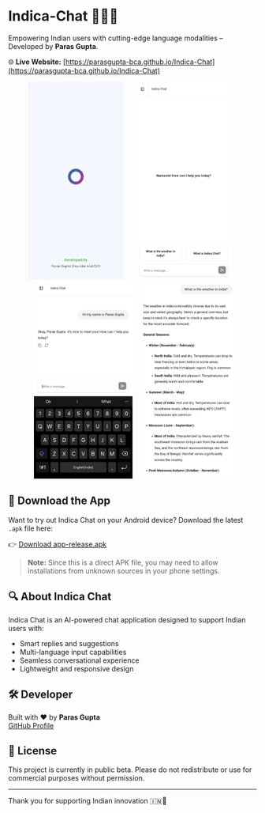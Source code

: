 # Indica-Chat 🤖🇮🇳

Empowering Indian users with cutting-edge language modalities – Developed by **Paras Gupta**.  

🌐 **Live Website:** [https://parasgupta-bca.github.io/Indica-Chat](https://parasgupta-bca.github.io/Indica-Chat)

<p align="center">
  <img src="https://raw.githubusercontent.com/ParasGupta-BCA/Indica-Chat/main/image/img1.jpg" height="400px" style="margin-right: 10px;" />
  <img src="https://raw.githubusercontent.com/ParasGupta-BCA/Indica-Chat/main/image/img22.jpg" height="400px" style="margin: 0 10px;" />
  <img src="https://raw.githubusercontent.com/ParasGupta-BCA/Indica-Chat/main/image/img33.jpg" height="400px" style="margin-left: 10px;" />
  <img src="https://raw.githubusercontent.com/ParasGupta-BCA/Indica-Chat/main/image/img44.jpg" height="400px" style="margin-left: 10px;" />
</p>

## 📱 Download the App

Want to try out Indica Chat on your Android device? Download the latest `.apk` file here:

👉 [Download app-release.apk](https://github.com/ParasGupta-BCA/Indica-Chat/raw/main/app-release.apk)

> **Note:** Since this is a direct APK file, you may need to allow installations from unknown sources in your phone settings.

## 🔍 About Indica Chat

Indica Chat is an AI-powered chat application designed to support Indian users with:

- Smart replies and suggestions  
- Multi-language input capabilities  
- Seamless conversational experience  
- Lightweight and responsive design

## 🛠️ Developer

Built with ❤️ by **Paras Gupta**  
[GitHub Profile](https://github.com/ParasGupta-BCA)

## 📝 License

This project is currently in public beta. Please do not redistribute or use for commercial purposes without permission.

---

Thank you for supporting Indian innovation 🇮🇳🚀

